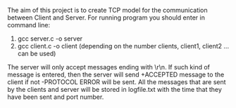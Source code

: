 The aim of this project is to create TCP model for the communication between Client and Server. 
For running program you should enter in command line:
1. gcc server.c -o server
2. gcc client.c -o client (depending on the number clients, client1, client2 ... can be used)


The server will only accept messages ending with \r\n. If such kind of message is entered, then the server will send 
+ACCEPTED message to the client if not -PROTOCOL ERROR will be sent. All the messages that are sent by the clients and server
will be stored in logfile.txt with the time that they have been sent and port number.
